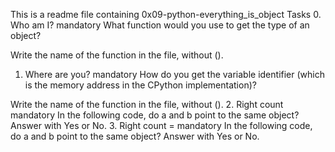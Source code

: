 This is a readme file containing 0x09-python-everything_is_object
Tasks
0. Who am I?
mandatory
What function would you use to get the type of an object?

Write the name of the function in the file, without ().
1. Where are you?
mandatory
How do you get the variable identifier (which is the memory address in the CPython implementation)?

Write the name of the function in the file, without ().
2. Right count
mandatory
In the following code, do a and b point to the same object? Answer with Yes or No.
3. Right count =
mandatory
In the following code, do a and b point to the same object? Answer with Yes or No.
